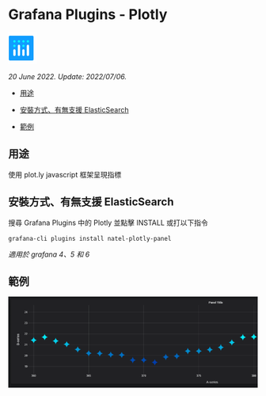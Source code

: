 # Grafana Plugins - Plotly

![img](Plotly_icon.png)

*20 June 2022. Update: 2022/07/06.*

* [用途](#use)

* [安裝方式、有無支援 ElasticSearch](#install)

* [範例](#example)

<h2 id="use">用途</h2>

使用 plot.ly javascript 框架呈現指標

<h2 id="install">安裝方式、有無支援 ElasticSearch</h2>

搜尋 Grafana Plugins 中的 Plotly 並點擊 INSTALL 或打以下指令

    grafana-cli plugins install natel-plotly-panel

*適用於 grafana 4、5 和 6*

<h2 id="example">範例</h2>

![img](Plotly_panel.png)

